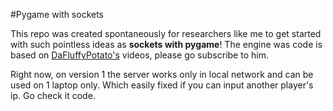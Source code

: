 #Pygame with sockets

This repo was created spontaneously for researchers like me to get started with such pointless ideas as **sockets with pygame**!
The engine was code is based on [DaFluffyPotato's](https://www.youtube.com/@DaFluffyPotato) videos, please go subscribe to him.

Right now, on version 1 the server works only in local network and can be used on 1 laptop only. Which easily fixed if you can input another player's ip. Go check it code.
